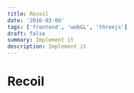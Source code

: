 ```yaml
---
title: Recoil
date: '2016-03-08'
tags: ['frontend', 'webGL', 'threejs']
draft: false
summary: Implement it
description: Implement it
---
```


# Recoil



